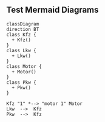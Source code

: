 ## Test Mermaid Diagrams

```mermaid
classDiagram
direction BT
class Kfz {
  + Kfz() 
}
class Lkw {
  + Lkw() 
}
class Motor {
  + Motor() 
}
class Pkw {
  + Pkw() 
}

Kfz "1" *--> "motor 1" Motor 
Lkw  -->  Kfz 
Pkw  -->  Kfz 


```